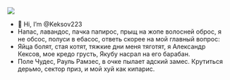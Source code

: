 <img src="https://img10.reactor.cc/pics/post/CASTSTATION-Hatsune-Miku-Vocaloid-Anime-8512205.jpeg">


- 👋 Hi, I’m @Keksov223
- Напас, лавандос, пачка папирос, прыщ на жопе волосней оброс, я не обсос, полуси в ебасос, ответь скорее на мой главный вопрос:
- Яйца болят, стая котят, тяжкие дни меня тяготят, я Александр Кексов, мое кредо грусть, Якубу насрал на его барабан.
- Поле Чудес, Рауль Рамзес, в очке пылает адский замес. Крутиться дерьмо, сектор приз, и мой хуй как кипарис.


<!---
Keksov223/Keksov223 is a ✨ special ✨ repository because its `README.md` (this file) appears on your GitHub profile.
You can click the Preview link to take a look at your changes.
--->
